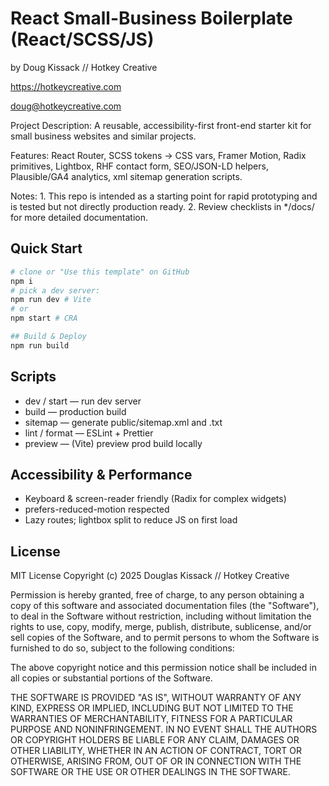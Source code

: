 # React Small-Business Boilerplate (React/SCSS/JS)

by Doug Kissack // Hotkey Creative

https://hotkeycreative.com

doug@hotkeycreative.com

Project Description: A reusable, accessibility-first front-end starter kit for small business websites and similar projects.

Features: React Router, SCSS tokens -> CSS vars, Framer Motion, Radix primitives, Lightbox, 
          RHF contact form, SEO/JSON-LD helpers, Plausible/GA4 analytics, xml sitemap generation scripts.

Notes: 1. This repo is intended as a starting point for rapid prototyping and is tested but not directly production ready.
       2. Review checklists in */docs/ for more detailed documentation.

## Quick Start
```bash
# clone or "Use this template" on GitHub
npm i
# pick a dev server:
npm run dev # Vite
# or
npm start # CRA

## Build & Deploy
npm run build
```

## Scripts
- dev / start — run dev server
- build — production build
- sitemap — generate public/sitemap.xml and .txt
- lint / format — ESLint + Prettier
- preview — (Vite) preview prod build locally

## Accessibility & Performance
- Keyboard & screen-reader friendly (Radix for complex widgets)
- prefers-reduced-motion respected
- Lazy routes; lightbox split to reduce JS on first load

## License
MIT License
Copyright (c) 2025 Douglas Kissack // Hotkey Creative

Permission is hereby granted, free of charge, to any person obtaining a copy
of this software and associated documentation files (the "Software"), to deal
in the Software without restriction, including without limitation the rights
to use, copy, modify, merge, publish, distribute, sublicense, and/or sell
copies of the Software, and to permit persons to whom the Software is
furnished to do so, subject to the following conditions:

The above copyright notice and this permission notice shall be included in all
copies or substantial portions of the Software.

THE SOFTWARE IS PROVIDED "AS IS", WITHOUT WARRANTY OF ANY KIND, EXPRESS OR
IMPLIED, INCLUDING BUT NOT LIMITED TO THE WARRANTIES OF MERCHANTABILITY,
FITNESS FOR A PARTICULAR PURPOSE AND NONINFRINGEMENT. IN NO EVENT SHALL THE
AUTHORS OR COPYRIGHT HOLDERS BE LIABLE FOR ANY CLAIM, DAMAGES OR OTHER
LIABILITY, WHETHER IN AN ACTION OF CONTRACT, TORT OR OTHERWISE, ARISING FROM,
OUT OF OR IN CONNECTION WITH THE SOFTWARE OR THE USE OR OTHER DEALINGS IN THE
SOFTWARE.